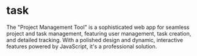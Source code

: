 # task
 The "Project Management Tool" is a sophisticated web app for seamless project and task management, featuring user management, task creation, and detailed tracking. With a polished design and dynamic, interactive features powered by JavaScript, it's a professional solution.
